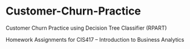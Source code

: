 # Customer-Churn-Practice
Customer Churn Practice using Decision Tree Classifier (RPART)

Homework Assignments for CIS417 – Introduction to Business Analytics
